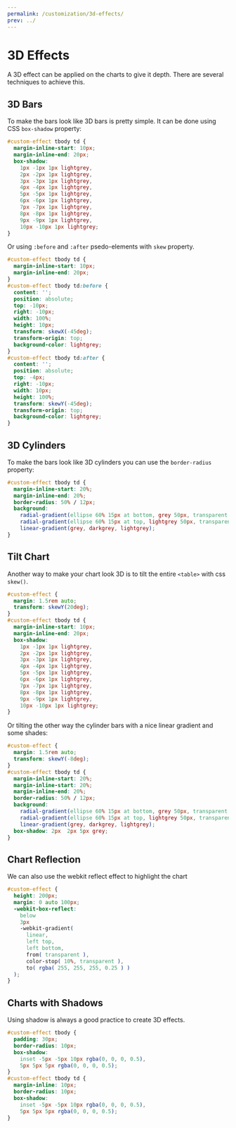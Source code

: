 ```yaml
---
permalink: /customization/3d-effects/
prev: ../
---
```


# 3D Effects

A 3D effect can be applied on the charts to give it depth. There are several techniques to achieve this.

## 3D Bars

To make the bars look like 3D bars is pretty simple. It can be done using CSS `box-shadow` property:

```css
#custom-effect tbody td {
  margin-inline-start: 10px;
  margin-inline-end: 20px;
  box-shadow:
    1px -1px 1px lightgrey,
    2px -2px 1px lightgrey,
    3px -3px 1px lightgrey,
    4px -4px 1px lightgrey,
    5px -5px 1px lightgrey,
    6px -6px 1px lightgrey,
    7px -7px 1px lightgrey,
    8px -8px 1px lightgrey,
    9px -9px 1px lightgrey,
    10px -10px 1px lightgrey;
}
```

<code-example code-example-id="effect-example-1">
<template v-slot:css-code>
#effect-example-1 {
  height: 200px;
  max-width: 300px;
  margin: 0 auto;
}
#effect-example-1 tbody td {
  margin-inline-start: 10px;
  margin-inline-end: 20px;
  box-shadow:
    1px -1px 1px lightgrey,
    2px -2px 1px lightgrey,
    3px -3px 1px lightgrey,
    4px -4px 1px lightgrey,
    5px -5px 1px lightgrey,
    6px -6px 1px lightgrey,
    7px -7px 1px lightgrey,
    8px -8px 1px lightgrey,
    9px -9px 1px lightgrey,
    10px -10px 1px lightgrey;
}
</template>
<template v-slot:html-code>
<table class="charts-css column hide-data show-data-axes" id="effect-example-1">

  <caption> 3D Effect Example #1 </caption>

  <thead>
    <tr>
      <th scope="col"> Year </th>
      <th scope="col"> Progress </th>
    </tr>
  </thead>

  <tbody>
    <tr>
      <th scope="row"> 2016 </th>
      <td style="--size: 0.2"> <span class="data"> 20 </span> </td>
    </tr>
    <tr>
      <th scope="row"> 2017 </th>
      <td style="--size: 0.4"> <span class="data"> 40 </span> </td>
    </tr>
    <tr>
      <th scope="row"> 2018 </th>
      <td style="--size: 0.6"> <span class="data"> 60 </span> </td>
    </tr>
    <tr>
      <th scope="row"> 2019 </th>
      <td style="--size: 0.8"> <span class="data"> 80 </span> </td>
    </tr>
    <tr>
      <th scope="row"> 2020 </th>
      <td style="--size: 1.0"> <span class="data"> 100 </span> </td>
    </tr>
  </tbody>

</table>
</template>
</code-example>

Or using `:before` and `:after` psedo-elements with `skew` property.

```css
#custom-effect tbody td {
  margin-inline-start: 10px;
  margin-inline-end: 20px;
}
#custom-effect tbody td:before {
  content: '';
  position: absolute;
  top: -10px;
  right: -10px;
  width: 100%;
  height: 10px;
  transform: skewX(-45deg);
  transform-origin: top;
  background-color: lightgrey;
}
#custom-effect tbody td:after {
  content: '';
  position: absolute;
  top: -4px;
  right: -10px;
  width: 10px;
  height: 100%;
  transform: skewY(-45deg);
  transform-origin: top;
  background-color: lightgrey;
}
```

<code-example code-example-id="effect-example-2">
<template v-slot:css-code>
#effect-example-2 {
  height: 200px;
  max-width: 300px;
  margin: 0 auto;
}
#effect-example-2 tbody td {
  margin-inline-start: 10px;
  margin-inline-end: 20px;
}
#effect-example-2 tbody td:before {
  content: '';
  position: absolute;
  top: -10px;
  right: -10px;
  width: 100%;
  height: 10px;
  transform: skewX(-45deg);
  transform-origin: top;
  background-color: lightgrey;
}
#effect-example-2 tbody td:after {
  content: '';
  position: absolute;
  top: -4px;
  right: -10px;
  width: 10px;
  height: 100%;
  transform: skewY(-45deg);
  transform-origin: top;
  background-color: lightgrey;
}
</template>
<template v-slot:html-code>
<table class="charts-css column hide-data show-data-axes" id="effect-example-2">

  <caption> 3D Effect Example #2 </caption>

  <thead>
    <tr>
      <th scope="col"> Year </th>
      <th scope="col"> Progress </th>
    </tr>
  </thead>

  <tbody>
    <tr>
      <th scope="row"> 2016 </th>
      <td style="--size: 0.2"> <span class="data"> 20 </span> </td>
    </tr>
    <tr>
      <th scope="row"> 2017 </th>
      <td style="--size: 0.4"> <span class="data"> 40 </span> </td>
    </tr>
    <tr>
      <th scope="row"> 2018 </th>
      <td style="--size: 0.6"> <span class="data"> 60 </span> </td>
    </tr>
    <tr>
      <th scope="row"> 2019 </th>
      <td style="--size: 0.8"> <span class="data"> 80 </span> </td>
    </tr>
    <tr>
      <th scope="row"> 2020 </th>
      <td style="--size: 1.0"> <span class="data"> 100 </span> </td>
    </tr>
  </tbody>

</table>
</template>
</code-example>

## 3D Cylinders

To make the bars look like 3D cylinders you can use the `border-radius` property:

```css
#custom-effect tbody td {
  margin-inline-start: 20%;
  margin-inline-end: 20%;
  border-radius: 50% / 12px;
  background:
    radial-gradient(ellipse 60% 15px at bottom, grey 50px, transparent 50px) bottom,
    radial-gradient(ellipse 60% 15px at top, lightgrey 50px, transparent 50px) top,
    linear-gradient(grey, darkgrey, lightgrey);
}
```

<code-example code-example-id="effect-example-3">
<template v-slot:css-code>
#effect-example-3 {
  height: 200px;
  max-width: 300px;
  margin: 0 auto;
}
#effect-example-3 tbody td {
  margin-inline-start: 20%;
  margin-inline-end: 20%;
  border-radius: 50% / 12px;
  background:
    radial-gradient(ellipse 60% 15px at bottom, grey 50px, transparent 50px) bottom,
    radial-gradient(ellipse 60% 15px at top, lightgrey 50px, transparent 50px) top,
    linear-gradient(grey, darkgrey, lightgrey);
}
</template>
<template v-slot:html-code>
<table class="charts-css column hide-data show-data-axes" id="effect-example-3">

  <caption> 3D Effect Example #3 </caption>

  <thead>
    <tr>
      <th scope="col"> Year </th>
      <th scope="col"> Progress </th>
    </tr>
  </thead>

  <tbody>
    <tr>
      <th scope="row"> 2016 </th>
      <td style="--size: 0.2"> <span class="data"> 20 </span> </td>
    </tr>
    <tr>
      <th scope="row"> 2017 </th>
      <td style="--size: 0.4"> <span class="data"> 40 </span> </td>
    </tr>
    <tr>
      <th scope="row"> 2018 </th>
      <td style="--size: 0.6"> <span class="data"> 60 </span> </td>
    </tr>
    <tr>
      <th scope="row"> 2019 </th>
      <td style="--size: 0.8"> <span class="data"> 80 </span> </td>
    </tr>
    <tr>
      <th scope="row"> 2020 </th>
      <td style="--size: 1.0"> <span class="data"> 100 </span> </td>
    </tr>
  </tbody>

</table>
</template>
</code-example>

## Tilt Chart

Another way to make your chart look 3D is to tilt the entire `<table>` with css `skew()`.

```css
#custom-effect {
  margin: 1.5rem auto;
  transform: skewY(20deg);
}
#custom-effect tbody td {
  margin-inline-start: 10px;
  margin-inline-end: 20px;
  box-shadow:
    1px -1px 1px lightgrey,
    2px -2px 1px lightgrey,
    3px -3px 1px lightgrey,
    4px -4px 1px lightgrey,
    5px -5px 1px lightgrey,
    6px -6px 1px lightgrey,
    7px -7px 1px lightgrey,
    8px -8px 1px lightgrey,
    9px -9px 1px lightgrey,
    10px -10px 1px lightgrey;
}
```

<code-example code-example-id="effect-example-4">
<template v-slot:css-code>
#effect-example-4 {
  height: 200px;
  max-width: 300px;
  margin: 1.5rem auto;
  transform: skewY(20deg);
}
#effect-example-4 tbody td {
  margin-inline-start: 10px;
  margin-inline-end: 20px;
  box-shadow:
    1px -1px 1px lightgrey,
    2px -2px 1px lightgrey,
    3px -3px 1px lightgrey,
    4px -4px 1px lightgrey,
    5px -5px 1px lightgrey,
    6px -6px 1px lightgrey,
    7px -7px 1px lightgrey,
    8px -8px 1px lightgrey,
    9px -9px 1px lightgrey,
    10px -10px 1px lightgrey;
}
</template>
<template v-slot:html-code>
<table class="charts-css column show-data-axes" id="effect-example-4">

  <caption> 3D Effect Example #4 </caption>

  <thead>
    <tr>
      <th scope="col"> Year </th>
      <th scope="col"> Progress </th>
    </tr>
  </thead>

  <tbody>
    <tr>
      <th scope="row"> 2016 </th>
      <td style="--size: 0.2"> <span class="data"> 20 </span> </td>
    </tr>
    <tr>
      <th scope="row"> 2017 </th>
      <td style="--size: 0.4"> <span class="data"> 40 </span> </td>
    </tr>
    <tr>
      <th scope="row"> 2018 </th>
      <td style="--size: 0.6"> <span class="data"> 60 </span> </td>
    </tr>
    <tr>
      <th scope="row"> 2019 </th>
      <td style="--size: 0.8"> <span class="data"> 80 </span> </td>
    </tr>
    <tr>
      <th scope="row"> 2020 </th>
      <td style="--size: 1.0"> <span class="data"> 100 </span> </td>
    </tr>
  </tbody>

</table>
</template>
</code-example>

Or tilting the other way the cylinder bars with a nice linear gradient and some shades:

```css
#custom-effect {
  margin: 1.5rem auto;
  transform: skewY(-8deg);
}
#custom-effect tbody td {
  margin-inline-start: 20%;
  margin-inline-start: 20%;
  margin-inline-end: 20%;
  border-radius: 50% / 12px;
  background:
    radial-gradient(ellipse 60% 15px at bottom, grey 50px, transparent 50px) bottom,
    radial-gradient(ellipse 60% 15px at top, lightgrey 50px, transparent 50px) top,
    linear-gradient(grey, darkgrey, lightgrey);
  box-shadow: 2px  2px 5px grey;
}
```

<code-example code-example-id="effect-example-5">
<template v-slot:css-code>
#effect-example-5 {
  height: 200px;
  max-width: 300px;
  margin: 1.5rem auto;
  transform: skewY(-8deg);
}
#effect-example-5 tbody td {
  margin-inline-start: 20%;
  margin-inline-end: 20%;
  border-radius: 50% / 12px;
  background:
    radial-gradient(ellipse 60% 15px at bottom, grey 50px, transparent 50px) bottom,
    radial-gradient(ellipse 60% 15px at top, lightgrey 50px, transparent 50px) top,
    linear-gradient(grey, darkgrey, lightgrey);
  box-shadow: 2px  2px 5px grey;
}
</template>
<template v-slot:html-code>
<table class="charts-css column hide-data show-data-axes" id="effect-example-5">

  <caption> 3D Effect Example #5 </caption>

  <thead>
    <tr>
      <th scope="col"> Year </th>
      <th scope="col"> Progress </th>
    </tr>
  </thead>

  <tbody>
    <tr>
      <th scope="row"> 2016 </th>
      <td style="--size: 0.2"> <span class="data"> 20 </span> </td>
    </tr>
    <tr>
      <th scope="row"> 2017 </th>
      <td style="--size: 0.4"> <span class="data"> 40 </span> </td>
    </tr>
    <tr>
      <th scope="row"> 2018 </th>
      <td style="--size: 0.6"> <span class="data"> 60 </span> </td>
    </tr>
    <tr>
      <th scope="row"> 2019 </th>
      <td style="--size: 0.8"> <span class="data"> 80 </span> </td>
    </tr>
    <tr>
      <th scope="row"> 2020 </th>
      <td style="--size: 1.0"> <span class="data"> 100 </span> </td>
    </tr>
  </tbody>

</table>
</template>
</code-example>

## Chart Reflection

We can also use the webkit reflect effect to highlight the chart 

```css
#custom-effect {
  height: 200px;
  margin: 0 auto 100px;
  -webkit-box-reflect:
    below
    3px
    -webkit-gradient(
      linear,
      left top,
      left bottom,
      from( transparent ),
      color-stop( 10%, transparent ),
      to( rgba( 255, 255, 255, 0.25 ) )
  );
}
```

<code-example code-example-id="effect-example-6">
<template v-slot:css-code>
#effect-example-6 {
  height: 200px;
  max-width: 300px;
  margin: 0 auto 100px;
  -webkit-box-reflect:
    below
    3px
    -webkit-gradient(
      linear,
      left top,
      left bottom,
      from( transparent ),
      color-stop( 10%, transparent ),
      to( rgba( 255, 255, 255, 0.25 ) )
  );
}
</template>
<template v-slot:html-code>
<table class="charts-css column labels-hide show-data-axes" id="effect-example-6">

  <caption> 3D Effect Example #6 </caption>

  <thead>
    <tr>
      <th scope="col"> Year </th>
      <th scope="col"> Progress </th>
    </tr>
  </thead>

  <tbody>
    <tr>
      <th scope="row"> 2016 </th>
      <td style="--size: 0.2"> <span class="data"> 20 </span> </td>
    </tr>
    <tr>
      <th scope="row"> 2017 </th>
      <td style="--size: 0.4"> <span class="data"> 40 </span> </td>
    </tr>
    <tr>
      <th scope="row"> 2018 </th>
      <td style="--size: 0.6"> <span class="data"> 60 </span> </td>
    </tr>
    <tr>
      <th scope="row"> 2019 </th>
      <td style="--size: 0.8"> <span class="data"> 80 </span> </td>
    </tr>
    <tr>
      <th scope="row"> 2020 </th>
      <td style="--size: 1.0"> <span class="data"> 100 </span> </td>
    </tr>
  </tbody>

</table>
</template>
</code-example>

## Charts with Shadows

Using shadow is always a good practice to create 3D effects.

```css
#custom-effect tbody {
  padding: 30px;
  border-radius: 10px;
  box-shadow:
    inset -5px -5px 10px rgba(0, 0, 0, 0.5),
    5px 5px 5px rgba(0, 0, 0, 0.5);
}
#custom-effect tbody td {
  margin-inline: 10px;
  border-radius: 10px;
  box-shadow:
    inset -5px -5px 10px rgba(0, 0, 0, 0.5),
    5px 5px 5px rgba(0, 0, 0, 0.5);
}
```

<code-example code-example-id="effect-example-7">
<template v-slot:css-code>
#effect-example-7 {
  height: 260px;
  max-width: 360px;
  margin: 0 auto;
}
#effect-example-7 tbody {
  padding: 30px;
  border-radius: 10px;
  box-shadow:
    inset -5px -5px 10px rgba(0, 0, 0, 0.5),
    5px 5px 5px rgba(0, 0, 0, 0.5);
}
#effect-example-7 tbody td {
  margin-inline: 10px;
  border-radius: 10px;
  box-shadow:
    inset -5px -5px 10px rgba(0, 0, 0, 0.5),
    5px 5px 5px rgba(0, 0, 0, 0.5);
}
</template>
<template v-slot:html-code>
<table class="charts-css column hide-data" id="effect-example-7">

  <caption> 3D Effect Example #7 </caption>

  <thead>
    <tr>
      <th scope="col"> Year </th>
      <th scope="col"> Progress </th>
    </tr>
  </thead>

  <tbody>
    <tr>
      <th scope="row"> 2016 </th>
      <td style="--size: 0.2"> <span class="data"> 20 </span> </td>
    </tr>
    <tr>
      <th scope="row"> 2017 </th>
      <td style="--size: 0.4"> <span class="data"> 40 </span> </td>
    </tr>
    <tr>
      <th scope="row"> 2018 </th>
      <td style="--size: 0.6"> <span class="data"> 60 </span> </td>
    </tr>
    <tr>
      <th scope="row"> 2019 </th>
      <td style="--size: 0.8"> <span class="data"> 80 </span> </td>
    </tr>
    <tr>
      <th scope="row"> 2020 </th>
      <td style="--size: 1.0"> <span class="data"> 100 </span> </td>
    </tr>
  </tbody>

</table>
</template>
</code-example>
